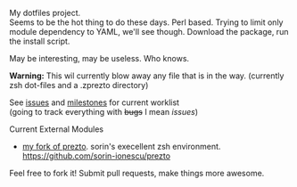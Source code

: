 My dotfiles project.  
Seems to be the hot thing to do these days.  Perl based.  Trying to limit only module dependency to YAML, we'll see though.
Download the package, run the install script.

May be interesting, may be useless.  Who knows.

**Warning:** This wil currently blow away any file that is in the way.  (currently zsh  dot-files and a .zprezto directory)

See [issues](https://github.com/skarfacegc/dotfiles/issues) and [milestones](https://github.com/skarfacegc/dotfiles/issues/milestones) for current worklist  
(going to track everything with ~~bugs~~ I mean _issues_)

Current External Modules
 - [my fork of prezto](https://github.com/skarfacegc/prezto).  sorin's execellent zsh environment. https://github.com/sorin-ionescu/prezto



Feel free to fork it!
Submit pull requests, make things more awesome.
